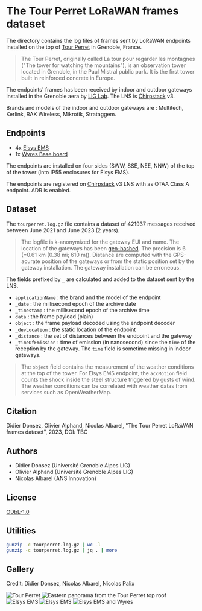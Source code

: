 # The Tour Perret LoRaWAN frames dataset

The directory contains the log files of frames sent by LoRaWAN endpoints installed on the top of [Tour Perret](https://en.wikipedia.org/wiki/Perret_tower_(Grenoble)) in Grenoble, France.

> The Tour Perret, originally called La tour pour regarder les montagnes ("The tower for watching the mountains"), is an observation tower located in Grenoble, in the Paul Mistral public park. It is the first tower built in reinforced concrete in Europe.

The endpoints' frames has been received by indoor and outdoor gateways installed in the Grenoble aera by [LIG Lab](https://www.liglab.fr/). The LNS is [Chirpstack](https://www.chirpstack.io/) v3.

Brands and models of the indoor and outdoor gateways are : Multitech, Kerlink, RAK Wireless, Mikrotik, Strataggem.

## Endpoints

* 4x [Elsys EMS](https://www.elsys.se/en/lora-ems/) 
* 1x [Wyres Base board](https://github.com/CampusIoT/RIOT-wyres/blob/main/boards/wyres_base/README.md) 

The endpoints are installed on four sides (SWW, SSE, NEE, NNW) of the top of the tower (into IP55 enclosures for Elsys EMS).

The endpoints are registered on [Chirpstack](https://www.chirpstack.io/) v3 LNS with as OTAA Class A endpoint. ADR is enabled.

## Dataset

The ```tourperret.log.gz``` file contains a dataset of 421937 messages received between June 2021 and June 2023 (2 years). 

> The logfile is k-anonymized for the gateway EUI and name. The location of the gateways has been [geo-hashed](https://en.wikipedia.org/wiki/Geohash). The precision is 6 (±0.61 km (0.38 mi; 610 m)). Distance are computed with the GPS-acurate position of the gateways or from the static position set by the gateway installation. The gateway installation can be erroneous.

The fields prefixed by ```_``` are calculated and  added to the dataset sent by the LNS.


* ```applicationName``` : the brand and the model of the endpoint
* ```_date``` : the millisecond epoch of the archive date
* ```_timestamp``` : the millisecond epoch of the archive time
* ```data``` : the frame payload (plain)
* ```object``` : the frame payload decoded using the endpoint decoder
* ```_devLocation``` : the static location of the endpoint
* ```_distance``` : the set of distances between the endpoint and the gateway 
* ```_timeOfEmission``` : time of emission (in nanosecond) since the ```time``` of the reception by the gateway.  The ```time``` field is sometime missing in indoor gateways.

> The ```object``` field contains the measurement of the weather conditions at the top of the tower. For Elsys EMS endpoint, the ```accMotion``` field counts the shock inside the steel structure triggered by gusts of wind. The weather conditions can be correlated with weather datas from services such as OpenWeatherMap.

## Citation

Didier Donsez, Olivier Alphand, Nicolas Albarel, "The Tour Perret LoRaWAN frames dataset", 2023, DOI: TBC

## Authors

* Didier Donsez (Université Grenoble Alpes LIG)
* Olivier Alphand (Université Grenoble Alpes LIG)
* Nicolas Albarel (ANS Innovation)

## License
[ODbL-1.0](LICENSE.txt)

## Utilities

```bash
gunzip -c tourperret.log.gz | wc -l
gunzip -c tourperret.log.gz | jq . | more
```

## Gallery

Credit: Didier Donsez, Nicolas Albarel, Nicolas Palix

![Tour Perret](./media/tourperret_01.jpg)
![Eastern panorama from the Tour Perret top roof](./media/tourperret_top_pano_east.jpg)
![Elsys EMS](./media/elsys_ems_tourperret_01.jpg)
![Elsys EMS](./media/elsys_ems_tourperret_02.jpg)
![Elsys EMS and Wyres](./media/elsys_ems_wyres_tourperret_03.jpg)
